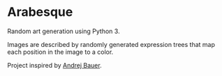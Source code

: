 # Arabesque

Random art generation using Python 3.

Images are described by randomly generated expression trees that map each position in the image to a color.

Project inspired by [Andrej Bauer](http://math.andrej.com/2010/04/21/random-art-in-python/).
